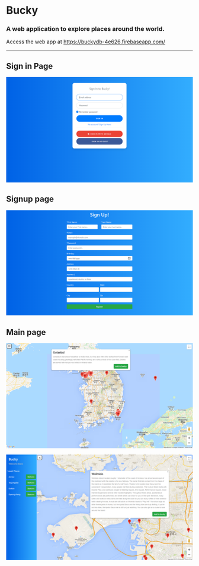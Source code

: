 # Bucky
### A web application to explore places around the world.
Access the web app at https://buckydb-4e626.firebaseapp.com/
*******************************************************************
## Sign in Page
![Sign In Page](./README_pictures/signin.png)

## Signup page
![Signup Page](./README_pictures/signup.png)

## Main page
![Main page](./README_pictures/main.png)

![Main page](./README_pictures/main2.png)

